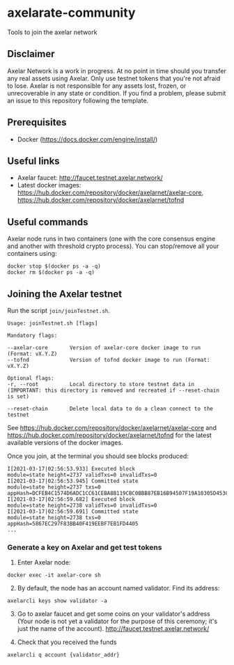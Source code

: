 # axelarate-community
Tools to join the axelar network


## Disclaimer 
Axelar Network is a work in progress. At no point in time should you transfer any real assets using Axelar. Only use testnet tokens that you're not afraid to lose. Axelar is not responsible for any assets lost, frozen, or unrecoverable in any state or condition. If you find a problem, please submit an issue to this repository following the template. 


## Prerequisites
- Docker (https://docs.docker.com/engine/install/)

## Useful links
- Axelar faucet: http://faucet.testnet.axelar.network/
- Latest docker images: https://hub.docker.com/repository/docker/axelarnet/axelar-core, 
  https://hub.docker.com/repository/docker/axelarnet/tofnd 

## Useful commands
Axelar node runs in two containers (one with the core consensus engine and another with threshold crypto process). You can stop/remove all your containers using: 
```
docker stop $(docker ps -a -q)
docker rm $(docker ps -a -q)
```

## Joining the Axelar testnet

Run the script `join/joinTestnet.sh`. 
```
Usage: joinTestnet.sh [flags]

Mandatory flags:

--axelar-core       Version of axelar-core docker image to run (Format: vX.Y.Z)
--tofnd             Version of tofnd docker image to run (Format: vX.Y.Z)

Optional flags:
-r, --root          Local directory to store testnet data in (IMPORTANT: this directory is removed and recreated if --reset-chain is set)

--reset-chain       Delete local data to do a clean connect to the testnet

```
See https://hub.docker.com/repository/docker/axelarnet/axelar-core and https://hub.docker.com/repository/docker/axelarnet/tofnd for the latest available versions of the docker images.

Once you join, at the terminal you should see blocks produced:

```
I[2021-03-17|02:56:53.933] Executed block                               module=state height=2737 validTxs=0 invalidTxs=0 
I[2021-03-17|02:56:53.945] Committed state                              module=state height=2737 txs=0 appHash=DCFEB4C1574D6ADC1CC61CEBA8B119CBC0BBB87EB16B94507F19A10305D453CD
I[2021-03-17|02:56:59.682] Executed block                               module=state height=2738 validTxs=0 invalidTxs=0
I[2021-03-17|02:56:59.691] Committed state                              module=state height=2738 txs=0 appHash=5867EC297F83BB40F419EEBF7EB1FD4405
...
```

### Generate a key on Axelar and get test tokens
1. Enter Axelar node: 

```
docker exec -it axelar-core sh
```

2. By default, the node has an account named validator. Find its address: 

```
axelarcli keys show validator -a
```

3. Go to axelar faucet and get some coins on your validator's address (Your node is not yet a validator for the purpose of this ceremony; it's just the name of the account). http://faucet.testnet.axelar.network/

4. Check that you received the funds

```
axelarcli q account {validator_addr}
```

